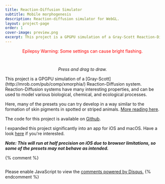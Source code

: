 ```yaml
---
title: Reaction-Diffusion Simulator
subtitle: Mobile morphogenesis
description: Reaction-diffusion simulator for WebGL.
layout: project-page
order: 1
cover-image: preview.png
excerpt: This project is a GPGPU simulation of a Gray-Scott Reaction-Diffusion system. Reaction-Diffusion systems have many interesting properties, and can be used to model various biological, chemical, and ecological processes.
---
```


<!--
                                            O_
                                           /  >
                                          -  >   ^\
                                         /   >  ^ /
                                        (O)  > ^ /   / / /
           _____                        |       /    \\|//
          /  __ \                      _/      /     / _/
         /  /  | |                    /       /     / /
       _/  |___/ /                  _/      ------_/ /
     ==_|  \____/                 _/       /  ______/
         \   \                 __/           |\
          |   \_          ____/              / \      _
           \    \________/                  |\  \----/_V
            \_                              / \_______ V
              \__                /       \ /          V
                 \               \        \
                  \______         \_       \
                         \__________\_      \
                            /    /    \_    |
                           |   _/       \   |
                          /  _/          \  |
                         |  /            |  |
                         \  \__          |   \__
                         /\____=\       /\_____=\
-->

<style>
#reaction-diffusion-container {
    user-select: none;
    -moz-user-select: none;
    -webkit-user-select: none;
    margin-top: 3.0em;
}
</style>

<p style="color:red; text-align: center;">
Epilepsy Warning: Some settings can cause bright flashing.
</p>

<div id="reaction-diffusion-container" class="project-container break-aspect-on-mobile shadow-2xl"></div>

<p style="text-align: center; margin-bottom: 1em;"><em>Press and drag to draw.</em></p>

<div markdown="1" class="prose lg:prose-xl">
This project is a GPGPU simulation of a [Gray-Scott](http://mrob.com/pub/comp/xmorphia/) Reaction-Diffusion system. Reaction-Diffusion systems have many interesting properties, and can be used to model various biological, chemical, and ecological processes.

Here, many of the presets you can try develop in a way similar to the formation of skin pigments in spotted or striped animals. [More reading here](https://en.wikipedia.org/wiki/Reaction%E2%80%93diffusion_system).

The code for this project is available on [Github](https://github.com/colejd/Reaction-Diffusion-ThreeJS).

I expanded this project significantly into an app for iOS and macOS. Have a look [here](/apps/liquid-math) if you're interested.

**_Note: This will run at half precision on iOS due to browser limitations, so some of the presets may not behave as intended._**
</div>

<script src="https://unpkg.com/guify/lib/guify.min.js"></script>
<script src="dist/reaction-diffusion.min.js"></script>

{% comment %}
<!-- Disqus Stuff-->
<div id="disqus_thread" style="margin-top: 2em;"></div>
<script>
    var disqus_config = function() {
        this.page.url = "http://www.joncole.me/reaction-diffusion.html"; // Replace PAGE_URL with your page's canonical URL variable
        this.page.identifier = "reaction-diffusion"; // Replace PAGE_IDENTIFIER with your page's unique identifier variable
    };
    (function() { // DON'T EDIT BELOW THIS LINE
        var d = document,
            s = d.createElement('script');
        s.src = '//joncole.disqus.com/embed.js';
        s.setAttribute('data-timestamp', +new Date());
        (d.head || d.body).appendChild(s);
    })();
</script><noscript>Please enable JavaScript to view the <a href="https://disqus.com/?ref_noscript">comments powered by Disqus.</a></noscript>
{% endcomment %}